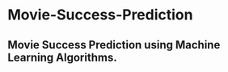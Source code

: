 # Movie-Success-Prediction
<h2>Movie Success Prediction using Machine Learning Algorithms.</h2>

<h3><Applied Regression and Classification techniques in Modeling Movie Success Predictor</h3>
